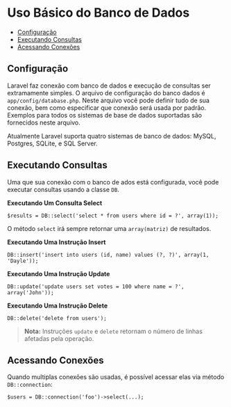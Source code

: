 # Uso Básico do Banco de Dados

- [Configuração](#configuration)
- [Executando Consultas](#running-queries)
- [Acessando Conexões](#accessing-connections)

<a name="configuration"></a>
## Configuração

Laravel faz conexão com banco de dados e execução de consultas ser extramamente simples. O arquivo de configuração do banco dados é `app/config/database.php`. Neste arquivo você pode definir tudo de sua conexão, bem como especificar que conexão será usada por padrão. Exemplos para todos os sistemas de base de dados suportadas são fornecidos neste arquivo.

Atualmente Laravel suporta quatro sistemas de banco de dados: MySQL, Postgres, SQLite, e SQL Server.

<a name="running-queries"></a>
## Executando Consultas

Uma que sua conexão com o banco de ados está configurada, você pode executar consultas usando a classe `DB`.

**Executando Um Consulta Select**

	$results = DB::select('select * from users where id = ?', array(1));

O método `select` irá sempre retornar uma `array(matriz)` de resultados.

**Executando Uma Instrução Insert**

	DB::insert('insert into users (id, name) values (?, ?)', array(1, 'Dayle'));

**Executando Uma Instrução Update**

	DB::update('update users set votes = 100 where name = ?', array('John'));

**Executando Uma Instrução Delete**

	DB::delete('delete from users');

> **Nota:** Instruções `update` e `delete` retornam o número de linhas afetadas pela operação.

<a name="accessing-connections"></a>
## Acessando Conexões

Quando multiplas conexões são usadas, é possível acessar elas via método `DB::connection`:

	$users = DB::connection('foo')->select(...);
